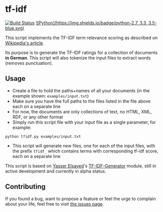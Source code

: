 # tf-idf
[![Build Status](https://travis-ci.org/juliuste/tf-idf.svg?branch=master)](https://travis-ci.org/juliuste/tf-idf) [![Python](https://img.shields.io/badge/python-2.7, 3.3, 3.5-blue.svg)](https://www.python.org/)


This script implements the TF-IDF term relevance scoring as described on [Wikipedia's article](http://en.wikipedia.org/wiki/Tf–idf).

Its purpose is to generate the TF-IDF ratings for a collection of documents **in German**. This script will also tokenize the input files to extract words (removes punctuation).

## Usage
- Create a file to hold the paths+names of all your documents (in the example shown: `examples/input.txt`)
- Make sure you have the full paths to the files listed in the file above each on a separate line
- For now, the documents are only collections of text, no HTML, XML, RDF, or any other format
- Simply run this script file with your input file as a single parameter, for example:

```python tfidf.py examples/input.txt```

- This script will generate new files, one for each of the input files, with the prefix `tfidf_` which contains terms with corresponding tf-idf score, each on a separate line

This script is based on [Yasser Elsayed](https://github.com/yebrahim/)'s [TF-IDF-Generator](https://github.com/yebrahim/TF-IDF-Generator) module, still in active development and currently in alpha status.

## Contributing

If you found a bug, want to propose a feature or feel the urge to complain about your life, feel free to visit [the issues page](https://github.com/juliuste/tf-idf/issues).